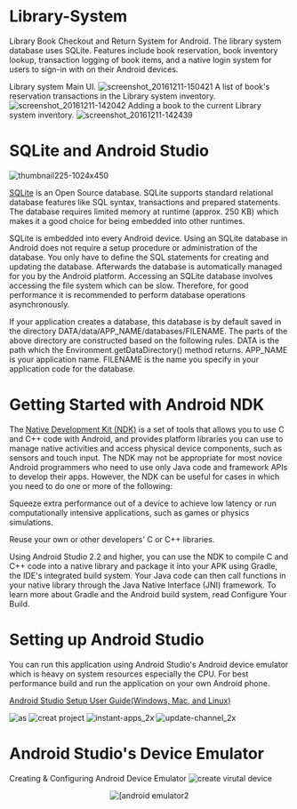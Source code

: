 # Library-System
Library Book Checkout and Return System for Android. The library system database uses SQLite. Features include book reservation, book inventory lookup, transaction logging of book items, and a native login system for users to sign-in with on their Android devices.

Library system Main UI.
![screenshot_20161211-150421](https://user-images.githubusercontent.com/18353476/27512675-ee979acc-58fd-11e7-810c-8741189ee9ad.png)
A list of book's reservation transactions in the Library system inventory.
![screenshot_20161211-142042](https://user-images.githubusercontent.com/18353476/27513111-5d7d803a-590f-11e7-98c1-0670fd5336b2.png)
Adding a book to the current Library system inventory.
![screenshot_20161211-142439](https://user-images.githubusercontent.com/18353476/27513112-5d945210-590f-11e7-9631-d226a6be1d37.png)

# SQLite and Android Studio
![thumbnail225-1024x450](https://user-images.githubusercontent.com/18353476/28508972-9882d432-6ff3-11e7-966b-af08a68beb33.png)

[SQLite](https://sqlite.org/index.html) is an Open Source database. SQLite supports standard relational database features like SQL syntax, transactions and prepared statements. The database requires limited memory at runtime (approx. 250 KB) which makes it a good choice for being embedded into other runtimes. 

SQLite is embedded into every Android device. Using an SQLite database in Android does not require a setup procedure or administration of the database. You only have to define the SQL statements for creating and updating the database. Afterwards the database is automatically managed for you by the Android platform. Accessing an SQLite database involves accessing the file system which can be slow. Therefore, for good performance it is recommended to perform database operations asynchronously.

If your application creates a database, this database is by default saved in the directory DATA/data/APP_NAME/databases/FILENAME. The parts of the above directory are constructed based on the following rules. DATA is the path which the Environment.getDataDirectory() method returns. APP_NAME is your application name. FILENAME is the name you specify in your application code for the database.

# Getting Started with Android NDK
The [Native Development Kit (NDK)](https://developer.android.com/ndk/guides/index.html) is a set of tools that allows you to use C and C++ code with Android, and provides platform libraries you can use to manage native activities and access physical device components, such as sensors and touch input. The NDK may not be appropriate for most novice Android programmers who need to use only Java code and framework APIs to develop their apps. However, the NDK can be useful for cases in which you need to do one or more of the following:

  Squeeze extra performance out of a device to achieve low latency or run computationally intensive applications, such as games or  physics simulations.

  Reuse your own or other developers' C or C++ libraries.

Using Android Studio 2.2 and higher, you can use the NDK to compile C and C++ code into a native library and package it into your APK using Gradle, the IDE's integrated build system. Your Java code can then call functions in your native library through the Java Native Interface (JNI) framework. To learn more about Gradle and the Android build system, read Configure Your Build.

# Setting up Android Studio
You can run this application using Android Studio's Android device emulator which is heavy on system resources especially the CPU. For best performance build and run the application on your own Android phone.


[Android Studio Setup User Guide(Windows, Mac, and Linux)](https://developer.android.com/studio/intro/index.html) 

![as](https://user-images.githubusercontent.com/18353476/28494127-6da78c40-6eda-11e7-8fa0-d77a5294b193.png)
![creat project](https://user-images.githubusercontent.com/18353476/28494097-63a0df68-6ed9-11e7-929e-3eba9a3f6700.png)
![instant-apps_2x](https://user-images.githubusercontent.com/18353476/28494126-680f3a4e-6eda-11e7-9235-0cd1b4bdf408.png)
![update-channel_2x](https://user-images.githubusercontent.com/18353476/28494098-68114d94-6ed9-11e7-87d2-3c0c30e866ac.png)

# Android Studio's Device Emulator
Creating & Configuring Android Device Emulator
![create virutal device](https://user-images.githubusercontent.com/18353476/28558055-f8d720b4-70c4-11e7-9b68-aadde703aedf.gif)
<p align="center">
  <img alt="[android emulator2" src="https://user-images.githubusercontent.com/18353476/28433670-58d94f64-6d41-11e7-908c-c6a48d7b75a1.gif">
</p>
